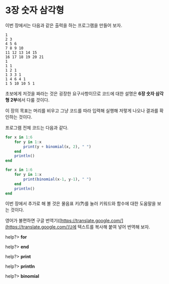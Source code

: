 # 3장 숫자 삼각형

이번 장에서는 다음과 같은 출력을 하는 프로그램을 만들어 보자.

```
1
2 3
4 5 6
7 8 9 10
11 12 13 14 15
16 17 18 19 20 21
1
1 1
1 2 1
1 3 3 1
1 4 6 4 1
1 5 10 10 5 1
```

초보에게 저것을 짜라는 것은 굉장한 요구사항이므로 코드에 대한 설명은 **6장 숫자 삼각형 2부**에서 다룰 것이다.

이 장의 목표는 머리를 비우고 그냥 코드를 따라 입력해 실행해 저렇게 나오나 결과를 확인하는 것이다.

프로그램 전체 코드는 다음과 같다.

```julia
for x in 1:6
    for y in 1:x
        print(y + binomial(x, 2), " ")
    end
    println()
end

for x in 1:6
    for y in 1:x
        print(binomial(x-1, y-1), " ")
    end
    println()
end
```

이번 장에서 추가로 해 볼 것은 물음표 키\(**?**\)를 눌러 키워드와 함수에 대한 도움말을 보는 것이다.

영어가 불편하면 구글 번역기\([https://translate.google.com/](https://translate.google.com/)\)에 텍스트를 복사해 붙여 넣어 번역해 보자.

help?&gt; **for**

help?&gt; **end**

help?&gt; **print**

help?&gt; **println**

help?&gt; **binomial**


